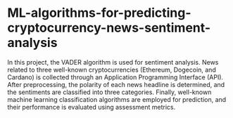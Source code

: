 # ML-algorithms-for-predicting-cryptocurrency-news-sentiment-analysis


In this project, the VADER algorithm is used for sentiment analysis. News related to three well-known cryptocurrencies (Ethereum, Dogecoin, and Cardano) is collected through an Application Programming Interface (API). After preprocessing, the polarity of each news headline is determined, and the sentiments are classified into three categories. Finally, well-known machine learning classification algorithms are employed for prediction, and their performance is evaluated using assessment metrics.
